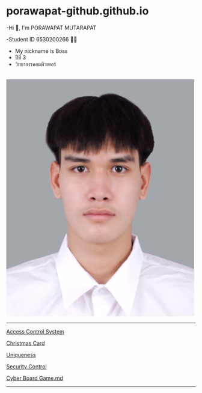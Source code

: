 # porawapat-github.github.io

-Hi 👋, I'm PORAWAPAT MUTARAPAT

-Student ID 6530200266 🧑‍🎓

  - My nickname is Boss 
  - ปีที่ 3
  - วิทยาการคอมพิวเตอร์

<br>![Picture](/Img/ME.jpg)

---

[Access Control System](access-control-system.md)<br>

[Christmas Card](Christmas-Card.md)<br>

[Uniqueness](uniqueness.md)<br>

[Security Control](security-control.md)<br>

[Cyber Board Game.md](cyber-board-game.md)<br>

---
